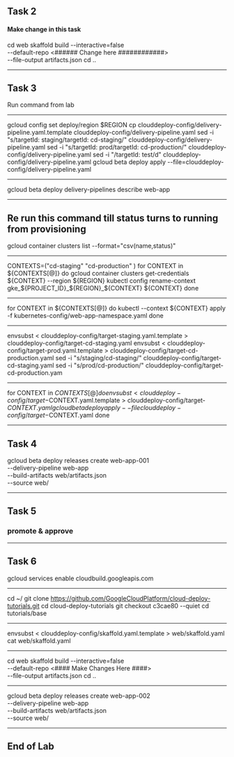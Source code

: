 ## Task 2


#### Make change in this task

cd web
skaffold build --interactive=false \
--default-repo <###### Change here ############> \
--file-output artifacts.json
cd ..

----------------------------------------------------------------------------------------------------------------------------------------------------------

## Task 3

Run command from lab


----------------------------------------------------------------------------------------------------------------------------------------------------------


gcloud config set deploy/region $REGION
cp clouddeploy-config/delivery-pipeline.yaml.template clouddeploy-config/delivery-pipeline.yaml
sed -i "s/targetId: staging/targetId: cd-staging/" clouddeploy-config/delivery-pipeline.yaml
sed -i "s/targetId: prod/targetId: cd-production/" clouddeploy-config/delivery-pipeline.yaml
sed -i "/targetId: test/d" clouddeploy-config/delivery-pipeline.yaml
gcloud beta deploy apply --file=clouddeploy-config/delivery-pipeline.yaml


----------------------------------------------------------------------------------------------------------------------------------------------------------


gcloud beta deploy delivery-pipelines describe web-app



----------------------------------------------------------------------------------------------------------------------------------------------------------



## Re run this command till status turns to running from provisioning


gcloud container clusters list --format="csv(name,status)"


----------------------------------------------------------------------------------------------------------------------------------------------------------



CONTEXTS=("cd-staging" "cd-production" )
for CONTEXT in ${CONTEXTS[@]}
do
    gcloud container clusters get-credentials ${CONTEXT} --region ${REGION}
    kubectl config rename-context gke_${PROJECT_ID}_${REGION}_${CONTEXT} ${CONTEXT}
done


----------------------------------------------------------------------------------------------------------------------------------------------------------


for CONTEXT in ${CONTEXTS[@]}
do
    kubectl --context ${CONTEXT} apply -f kubernetes-config/web-app-namespace.yaml
done



----------------------------------------------------------------------------------------------------------------------------------------------------------



envsubst < clouddeploy-config/target-staging.yaml.template > clouddeploy-config/target-cd-staging.yaml
envsubst < clouddeploy-config/target-prod.yaml.template > clouddeploy-config/target-cd-production.yaml
sed -i "s/staging/cd-staging/" clouddeploy-config/target-cd-staging.yaml
sed -i "s/prod/cd-production/" clouddeploy-config/target-cd-production.yam


----------------------------------------------------------------------------------------------------------------------------------------------------------



for CONTEXT in ${CONTEXTS[@]}
do
    envsubst < clouddeploy-config/target-$CONTEXT.yaml.template > clouddeploy-config/target-$CONTEXT.yaml
    gcloud beta deploy apply --file clouddeploy-config/target-$CONTEXT.yaml
done


----------------------------------------------------------------------------------------------------------------------------------------------------------

## Task 4

gcloud beta deploy releases create web-app-001 \
--delivery-pipeline web-app \
--build-artifacts web/artifacts.json \
--source web/


----------------------------------------------------------------------------------------------------------------------------------------------------------


## Task 5

### promote & approve


----------------------------------------------------------------------------------------------------------------------------------------------------------

## Task 6

gcloud services enable cloudbuild.googleapis.com

----------------------------------------------------------------------------------------------------------------------------------------------------------

cd ~/
git clone https://github.com/GoogleCloudPlatform/cloud-deploy-tutorials.git
cd cloud-deploy-tutorials
git checkout c3cae80 --quiet
cd tutorials/base


----------------------------------------------------------------------------------------------------------------------------------------------------------



envsubst < clouddeploy-config/skaffold.yaml.template > web/skaffold.yaml
cat web/skaffold.yaml


----------------------------------------------------------------------------------------------------------------------------------------------------------


cd web
skaffold build --interactive=false \
--default-repo <#### Make Changes Here ####> \
--file-output artifacts.json
cd ..


----------------------------------------------------------------------------------------------------------------------------------------------------------


gcloud beta deploy releases create web-app-002 \
--delivery-pipeline web-app \
--build-artifacts web/artifacts.json \
--source web/




----------------------------------------------------------------------------------------------------------------------------------------------------------
## End of Lab







